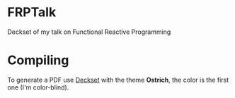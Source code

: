 # FRPTalk
Deckset of my talk on Functional Reactive Programming

# Compiling
To generate a PDF use [Deckset](http://www.decksetapp.com) with the theme **Ostrich**, the color is the first one (I'm color-blind).